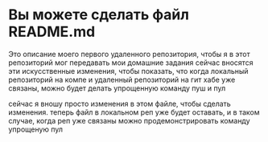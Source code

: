 # Вы можете сделать файл README.md

Это описание моего первого удаленного репозитория, чтобы я в этот репозиторий мог передавать мои домашние задания
сейчас вносятся эти искусственные изменения, чтобы показать, что когда локальный репозиторий на компе и удаленный репозиторий на гит хабе уже связаны, можно будет делать упрощенную команду пуш и пул

сейчас я вношу просто изменения в этом файле, чтобы сделать изменения. теперь файл в локальном реп уже будет оставать, и в таком случае, когда реп уже связаны можно продемонстрировать команду упрощеную  пул
